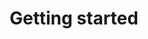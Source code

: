 ---
layout: default
title: Getting started
grand_parent: Data layer libraries
nav_order: 2
parent: WorkManager
---